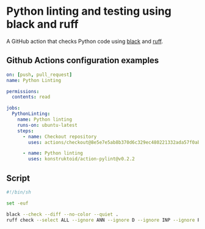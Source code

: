 # Python linting and testing using black and ruff

A GitHub action that checks Python code using
[black](https://github.com/psf/black) and
[ruff](https://github.com/charliermarsh/ruff).

## Github Actions configuration examples

```yaml
on: [push, pull_request]
name: Python Linting

permissions:
  contents: read

jobs:
  PythonLinting:
    name: Python linting
    runs-on: ubuntu-latest
    steps:
      - name: Checkout repository
        uses: actions/checkout@8e5e7e5ab8b370d6c329ec480221332ada57f0ab # v3.5.2

      - name: Python linting
        uses: konstruktoid/action-pylint@v0.2.2
```

## Script

```sh
#!/bin/sh

set -euf

black --check --diff --no-color --quiet .
ruff check --select ALL --ignore ANN --ignore D --ignore INP --ignore PTH --ignore T20 .
```
